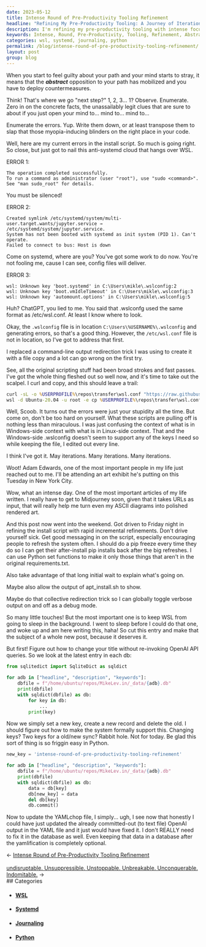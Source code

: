 ```yaml
---
date: 2023-05-12
title: Intense Round of Pre-Productivity Tooling Refinement
headline: "Refining My Pre-Productivity Tooling: A Journey of Iterations and Refinements"
description: I'm refining my pre-productivity tooling with intense focus. I'm observing, enumerating errors, and writing down clues to help me find the right place in my code. I'm curling and copying, and experimenting with new techniques to get the script to function properly. After many iterations, I'm ready to take a break and attend an art exhibit in New York City. I'm also exploring ways to keep WSL from going to sleep in the background.
keywords: Intense, Round, Pre-Productivity, Tooling, Refinement, Abstract, Opposition, Countermeasures, Observe, Enumerate, Concrete, Facts, Unassailably, Legit, Clues, Open, Mind, Errors, Install, Script, Systemd, Cloud, WSL, Root, Sudo, Man, sudo_root, Symlink, multi-user.target.wants, j
categories: wsl, systemd, journaling, python
permalink: /blog/intense-round-of-pre-productivity-tooling-refinement/
layout: post
group: blog
---
```




When you start to feel guilty about your path and your mind starts to stray, it
means that the ***abstract*** opposition to your path has mobilized and you
have to deploy countermeasures.

Think! That's where we go "next step?" 1, 2, 3... 1? Observe. Enumerate. Zero
in on the concrete facts, the unassailably legit clues that are sure to about
if you just open your mind to... mind to... mind to...

Enumerate the errors. Yup. Write them down, or at least transpose them to slap
that those myopia-inducing blinders on the right place in your code.

Well, here are my current errors in the install script. So much is going right.
So close, but just got to nail this anti-systemd cloud that hangs over WSL.

ERROR 1:

    The operation completed successfully.
    To run a command as administrator (user "root"), use "sudo <command>".
    See "man sudo_root" for details.

You must be silenced!

ERROR 2:

    Created symlink /etc/systemd/system/multi-user.target.wants/jupyter.service → /etc/systemd/system/jupyter.service.
    System has not been booted with systemd as init system (PID 1). Can't operate.
    Failed to connect to bus: Host is down

Come on systemd, where are you? You've got some work to do now. You're not
fooling me, cause I can see, config files will deliver.

ERROR 3:

    wsl: Unknown key 'boot.systemd' in C:\Users\mikle\.wslconfig:2
    wsl: Unknown key 'boot.vmIdleTimeout' in C:\Users\mikle\.wslconfig:3
    wsl: Unknown key 'automount.options' in C:\Users\mikle\.wslconfig:5

Huh? ChatGPT, you lied to me. You said that .wslconfg used the same format as
/etc/wsl.conf. At least I know where to look.

Okay, the `.wslconfig` file is in location `C:\Users\%USERNAME%\.wslconfig` and
generating errors, so that's a good thing. However, the `/etc/wsl.conf` file is
not in location, so I've got to address that first. 

I replaced a command-line output redirection trick I was using to create it
with a file copy and a lot can go wrong on the first try.

See, all the original scripting stuff had been broad strokes and fast passes.
I've got the whole thing fleshed out so well now, and it's time to take out the
scalpel. I curl and copy, and this should leave a trail:

```bat
curl -sL -o %USERPROFILE%\repos\transfer\wsl.conf "https://raw.githubusercontent.com/miklevin/drinkme/main/wsl.conf" >nul 2>&1
wsl -d Ubuntu-20.04 -u root -e cp %USERPROFILE%\repos\transfer\wsl.conf /etc/wsl.conf >nul 2>&1
```

Well, Scoob. It turns out the errors were just your stupidity all the time. But
come on, don't be too hard on yourself. What these scripts are pulling off is
nothing less than miraculous. I was just confusing the context of what is in
Windows-side context with what is in Linux-side context. That and the
Windows-side .wslconfig doesn't seem to support any of the keys I need so while
keeping the file, I edited out every line.

I think I've got it. May iterations. Many iterations. Many iterations.

Woot! Adam Edwards, one of the most important people in my life just reached
out to me. I'll be attending an art exhibit he's putting on this Tuesday in New
York City.

Wow, what an intense day. One of the most important articles of my life
written. I really have to get to Midjourney soon, given that it takes URLs as
input, that will really help me turn even my ASCII diagrams into polished
rendered art.

And this post now went into the weekend. Got driven to Friday night in refining
the install script with rapid incremental refinements. Don't drive yourself
sick. Get good messaging in on the script, especially encouraging people to
refresh the system often. I should do a pip freeze every time they do so I can
get their after-install pip installs back after the big refreshes. I can use
Python set functions to make it only those things that aren't in the original
requirements.txt.

Also take advantage of that long initial wait to explain what's going on. 

Maybe also allow the output of apt_install.sh to show.

Maybe do that collective redirection trick so I can globally toggle verbose
output on and off as a debug mode.

So many little touches! But the most important one is to keep WSL from going to
sleep in the background. I went to sleep before I could do that one, and woke
up and am here writing this, haha! So cut this entry and make that the subject
of a whole new post, because it deserves it.

But first! Figure out how to change your title without re-invoking OpenAI API
queries. So we look at the latest entry in each db:

```python
from sqlitedict import SqliteDict as sqldict

for adb in ["headline", "description", "keywords"]:
    dbfile = f"/home/ubuntu/repos/MikeLev.in/_data/{adb}.db"
    print(dbfile)
    with sqldict(dbfile) as db:
        for key in db:
            ...
        print(key)
```

Now we simply set a new key, create a new record and delete the old. I should
figure out how to make the system formally support this. Changing keys? Two
keys for a old/new sync? Rabbit hole. Not for today. Be glad this sort of thing
is so friggin easy in Python.

```python
new_key = 'intense-round-of-pre-productivity-tooling-refinement'

for adb in ["headline", "description", "keywords"]:
    dbfile = f"/home/ubuntu/repos/MikeLev.in/_data/{adb}.db"
    print(dbfile)
    with sqldict(dbfile) as db:
        data = db[key]
        db[new_key] = data
        del db[key]
        db.commit()
```

Now to update the YAMLchop file, I simply... ugh, I see now that honestly I
could have just updated the already committed-out (to text file) OpenAI output
in the YAML file and it just would have fixed it. I don't REALLY need to fix it
in the database as well. Even keeping that data in a database after the
yamlification is completely optional.

















<div class="arrow-links"><div class="post-nav-prev"><span class="arrow">&larr;&nbsp;</span><a href="/blog/intense-round-of-pre-productivity-tooling-refinement/">Intense Round of Pre-Productivity Tooling Refinement</a></div> &nbsp; <div class="post-nav-next"><a href="/blog/undisruptable-unsuppressible-unstoppable-unbreakable-unconquerable-indomitable/">undisruptable. Unsuppressible. Unstoppable. Unbreakable. Unconquerable. Indomitable.</a><span class="arrow">&nbsp;&rarr;</span></div></div>
## Categories

<ul>
<li><h4><a href='/wsl/'>WSL</a></h4></li>
<li><h4><a href='/systemd/'>Systemd</a></h4></li>
<li><h4><a href='/journaling/'>Journaling</a></h4></li>
<li><h4><a href='/python/'>Python</a></h4></li></ul>
